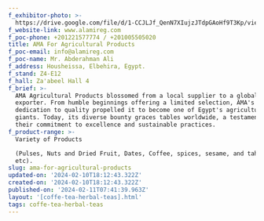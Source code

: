 ```yaml
---
f_exhibitor-photo: >-
  https://drive.google.com/file/d/1-CCJLJf_QenN7XIujzJTdpGAoHf9T3Kp/view?usp=drive_link
f_website-link: www.alamireg.com
f_poc-phone: +201221577774 / +201005505020
title: AMA For Agricultural Products
f_poc-email: info@alamireg.com
f_poc-name: Mr. Abderahman Ali
f_address: Housheissa, Elbehira, Egypt.
f_stand: Z4-E12
f_hall: Za'abeel Hall 4
f_brief: >-
  AMA Agricultural Products blossomed from a local supplier to a global
  exporter. From humble beginnings offering a limited selection, AMA's
  dedication to quality propelled it to become one of Egypt's agricultural
  giants. Today, its diverse bounty graces tables worldwide, a testament to
  their commitment to excellence and sustainable practices.
f_product-range: >-
  Variety of Products 

  (Pulses, Nuts and Dried Fruit, Dates, Coffee, spices, sesame, and tahini,
  etc).
slug: ama-for-agricultural-products
updated-on: '2024-02-10T18:12:43.322Z'
created-on: '2024-02-10T18:12:43.322Z'
published-on: '2024-02-11T07:41:39.963Z'
layout: '[coffe-tea-herbal-teas].html'
tags: coffe-tea-herbal-teas
---
```



